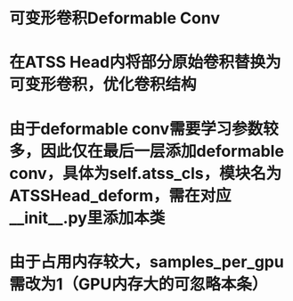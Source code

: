 # 可变形卷积Deformable Conv

# 在ATSS Head内将部分原始卷积替换为可变形卷积，优化卷积结构
# 由于deformable conv需要学习参数较多，因此仅在最后一层添加deformable conv，具体为self.atss_cls，模块名为ATSSHead_deform，需在对应__init__.py里添加本类
# 由于占用内存较大，samples_per_gpu需改为1（GPU内存大的可忽略本条）
